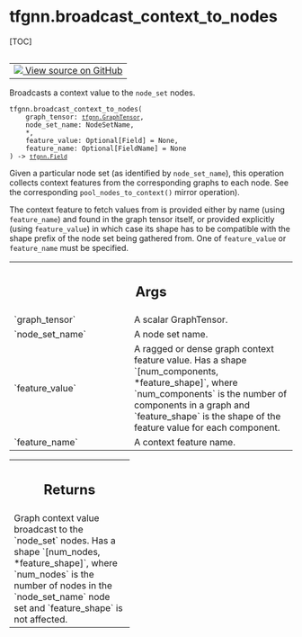 # tfgnn.broadcast_context_to_nodes

[TOC]

<!-- Insert buttons and diff -->

<table class="tfo-notebook-buttons tfo-api nocontent" align="left">
<td>
  <a target="_blank" href="https://github.com/tensorflow/gnn/tree/master/tensorflow_gnn/graph/graph_tensor_ops.py#L169-L205">
    <img src="https://www.tensorflow.org/images/GitHub-Mark-32px.png" />
    View source on GitHub
  </a>
</td>
</table>

Broadcasts a context value to the `node_set` nodes.

<pre class="devsite-click-to-copy prettyprint lang-py tfo-signature-link">
<code>tfgnn.broadcast_context_to_nodes(
    graph_tensor: <a href="../tfgnn/GraphTensor.md"><code>tfgnn.GraphTensor</code></a>,
    node_set_name: NodeSetName,
    *,
    feature_value: Optional[Field] = None,
    feature_name: Optional[FieldName] = None
) -> <a href="../tfgnn/Field.md"><code>tfgnn.Field</code></a>
</code></pre>



<!-- Placeholder for "Used in" -->

Given a particular node set (as identified by `node_set_name`), this operation
collects context features from the corresponding graphs to each node. See the
corresponding `pool_nodes_to_context()` mirror operation).

The context feature to fetch values from is provided either by name (using
`feature_name`) and found in the graph tensor itself, or provided explicitly
(using `feature_value`) in which case its shape has to be compatible with the
shape prefix of the node set being gathered from. One of `feature_value` or
`feature_name` must be specified.

<!-- Tabular view -->
 <table class="responsive fixed orange">
<colgroup><col width="214px"><col></colgroup>
<tr><th colspan="2"><h2 class="add-link">Args</h2></th></tr>

<tr>
<td>
`graph_tensor`<a id="graph_tensor"></a>
</td>
<td>
A scalar GraphTensor.
</td>
</tr><tr>
<td>
`node_set_name`<a id="node_set_name"></a>
</td>
<td>
A node set name.
</td>
</tr><tr>
<td>
`feature_value`<a id="feature_value"></a>
</td>
<td>
A ragged or dense graph context feature value. Has a shape
`[num_components, *feature_shape]`, where `num_components` is the number
of components in a graph and `feature_shape` is the shape of the feature
value for each component.
</td>
</tr><tr>
<td>
`feature_name`<a id="feature_name"></a>
</td>
<td>
A context feature name.
</td>
</tr>
</table>

<!-- Tabular view -->
 <table class="responsive fixed orange">
<colgroup><col width="214px"><col></colgroup>
<tr><th colspan="2"><h2 class="add-link">Returns</h2></th></tr>
<tr class="alt">
<td colspan="2">
Graph context value broadcast to the `node_set` nodes. Has a shape
`[num_nodes, *feature_shape]`, where `num_nodes` is the number of nodes in
the `node_set_name` node set and `feature_shape` is not affected.
</td>
</tr>

</table>

